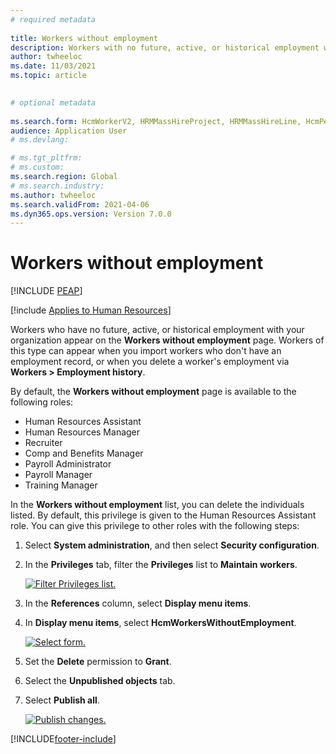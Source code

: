 ```yaml
--- 
# required metadata 
 
title: Workers without employment
description: Workers with no future, active, or historical employment with your organization appear on the Workers without employment page. 
author: twheeloc
ms.date: 11/03/2021
ms.topic: article

 
# optional metadata 
 
ms.search.form: HcmWorkerV2, HRMMassHireProject, HRMMassHireLine, HcmPersonnelManagementWorkspace
audience: Application User 
# ms.devlang:  

# ms.tgt_pltfrm:  
# ms.custom:  
ms.search.region: Global
# ms.search.industry: 
ms.author: twheeloc
ms.search.validFrom: 2021-04-06
ms.dyn365.ops.version: Version 7.0.0 
---
```


# Workers without employment


[!INCLUDE [PEAP](../includes/peap-1.md)]

[!include [Applies to Human Resources](../includes/applies-to-hr.md)]

Workers who have no future, active, or historical employment with your organization appear on the **Workers without employment** page. Workers of this type can appear when you import workers who don't have an employment record, or when you delete a worker's employment via **Workers \> Employment history**.

By default, the **Workers without employment** page is available to the following roles:

- Human Resources Assistant
- Human Resources Manager
- Recruiter
- Comp and Benefits Manager
- Payroll Administrator
- Payroll Manager
- Training Manager

In the **Workers without employment** list, you can delete the individuals listed. By default, this privilege is given to the Human Resources Assistant role. You can give this privilege to other roles with the following steps:

1. Select **System administration**, and then select **Security configuration**.

2. In the **Privileges** tab, filter the **Privileges** list to **Maintain workers**.

   [![Filter Privileges list.](./media/hr-personnel-workers-without-employment-filter.png)](./media/hr-personnel-workers-without-employment-filter.png)

3. In the **References** column, select **Display menu items**.

4. In **Display menu items**, select **HcmWorkersWithoutEmployment**.

   [![Select form.](./media/hr-personnel-workers-without-employment-select.png)](./media/hr-personnel-workers-without-employment-select.png)

5. Set the **Delete** permission to **Grant**.

6. Select the **Unpublished objects** tab.

7. Select **Publish all**.

   [![Publish changes.](./media/hr-personnel-workers-without-employment-publish.png)](./media/hr-personnel-workers-without-employment-publish.png)

[!INCLUDE[footer-include](../includes/footer-banner.md)]
